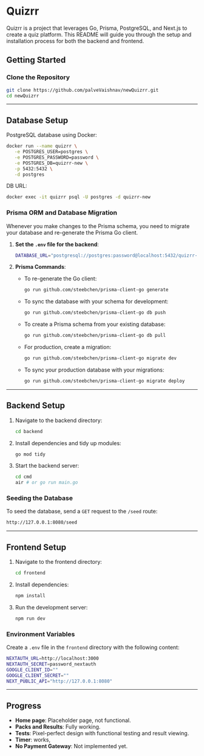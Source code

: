 # Quizrr

Quizrr is a project that leverages Go, Prisma, PostgreSQL, and Next.js to create a quiz platform. This README will guide you through the setup and installation process for both the backend and frontend.

## Getting Started

### Clone the Repository

```bash
git clone https://github.com/palveVaishnav/newQuizrr.git
cd newQuizrr
```

---

## Database Setup

PostgreSQL database using Docker:

```bash
docker run --name quizrr \
   -e POSTGRES_USER=postgres \
   -e POSTGRES_PASSWORD=password \
   -e POSTGRES_DB=quizrr-new \
   -p 5432:5432 \
   -d postgres
```

DB URL:

```bash
docker exec -it quizrr psql -U postgres -d quizrr-new
```

### Prisma ORM and Database Migration

Whenever you make changes to the Prisma schema, you need to migrate your database and re-generate the Prisma Go client.

1. **Set the `.env` file for the backend**:
   ```bash
   DATABASE_URL="postgresql://postgres:password@localhost:5432/quizrr-new"
   ```

2. **Prisma Commands**:
   - To re-generate the Go client:
     ```bash
     go run github.com/steebchen/prisma-client-go generate
     ```
   - To sync the database with your schema for development:
     ```bash
     go run github.com/steebchen/prisma-client-go db push
     ```
   - To create a Prisma schema from your existing database:
     ```bash
     go run github.com/steebchen/prisma-client-go db pull
     ```
   - For production, create a migration:
     ```bash
     go run github.com/steebchen/prisma-client-go migrate dev
     ```
   - To sync your production database with your migrations:
     ```bash
     go run github.com/steebchen/prisma-client-go migrate deploy
     ```

---

## Backend Setup

1. Navigate to the backend directory:
   ```bash
   cd backend
   ```

2. Install dependencies and tidy up modules:
   ```bash
   go mod tidy
   ```

3. Start the backend server:
   ```bash
   cd cmd
   air # or go run main.go
   ```

### Seeding the Database

To seed the database, send a `GET` request to the `/seed` route:

```bash
http://127.0.0.1:8080/seed
```
---

## Frontend Setup

1. Navigate to the frontend directory:
   ```bash
   cd frontend
   ```

2. Install dependencies:
   ```bash
   npm install
   ```

3. Run the development server:
   ```bash
   npm run dev
   ```

### Environment Variables

Create a `.env` file in the `frontend` directory with the following content:

```bash
NEXTAUTH_URL=http://localhost:3000
NEXTAUTH_SECRET=password_nextauth
GOOGLE_CLIENT_ID=""
GOOGLE_CLIENT_SECRET=""
NEXT_PUBLIC_API="http://127.0.0.1:8080"
```

---

## Progress

- **Home page**: Placeholder page, not functional.
- **Packs and Results**: Fully working.
- **Tests**: Pixel-perfect design with functional testing and result viewing.
- **Timer**: works, 
- **No Payment Gateway**: Not implemented yet.


